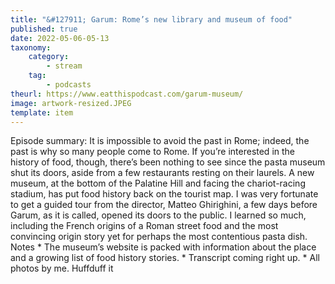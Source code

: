 ```yaml
---
title: "&#127911; Garum: Rome’s new library and museum of food"
published: true
date: 2022-05-06-05-13
taxonomy:
    category:
        - stream
    tag:
        - podcasts
theurl: https://www.eatthispodcast.com/garum-museum/
image: artwork-resized.JPEG
template: item
---
```


Episode summary: It is impossible to avoid the past in Rome; indeed, the past is why so many people come to Rome. If you&rsquo;re interested in the history of food, though, there&rsquo;s been nothing to see since the pasta museum shut its doors, aside from a few restaurants resting on their laurels. A new museum, at the bottom of the Palatine Hill and facing the chariot-racing stadium, has put food history back on the tourist map. I was very fortunate to get a guided tour from the director, Matteo Ghirighini, a few days before Garum, as it is called, opened its doors to the public. I learned so much, including the French origins of a Roman street food and the most convincing origin story yet for perhaps the most contentious pasta dish. Notes * The museum&rsquo;s website is packed with information about the place and a growing list of food history stories. * Transcript coming right up. * All photos by me. Huffduff it
